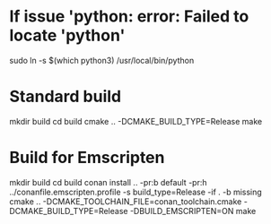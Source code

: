 # If issue 'python: error: Failed to locate 'python'
sudo ln -s $(which python3) /usr/local/bin/python

# Standard build
mkdir build
cd build
cmake .. -DCMAKE_BUILD_TYPE=Release
make 

# Build for Emscripten
mkdir build
cd build
conan install .. -pr:b default -pr:h ../conanfile.emscripten.profile -s build_type=Release -if . -b missing     
cmake .. -DCMAKE_TOOLCHAIN_FILE=conan_toolchain.cmake -DCMAKE_BUILD_TYPE=Release -DBUILD_EMSCRIPTEN=ON
make